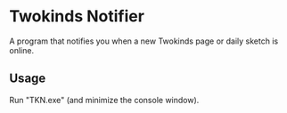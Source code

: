 # Twokinds Notifier
A program that notifies you when a new Twokinds page or daily sketch is online.

## Usage
Run "TKN.exe" (and minimize the console window).
